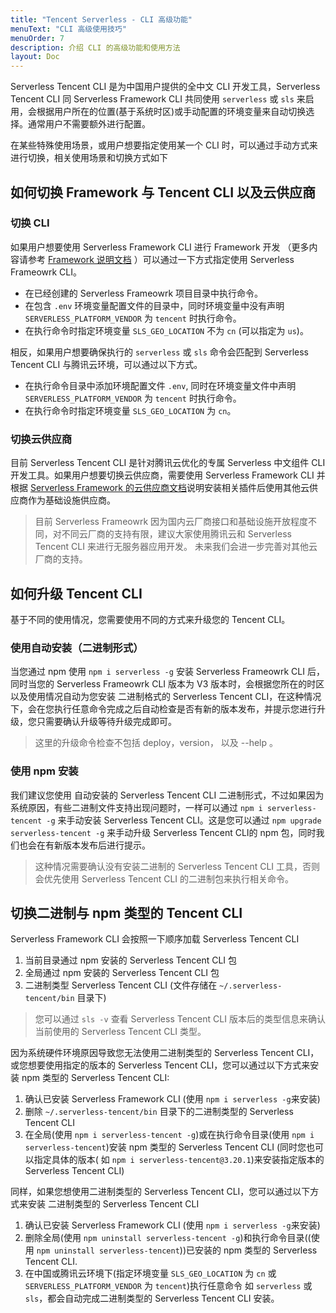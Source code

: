 ```yaml
---
title: "Tencent Serverless - CLI 高级功能"
menuText: "CLI 高级使用技巧"
menuOrder: 7
description: 介绍 CLI 的高级功能和使用方法
layout: Doc
---
```


Serverless Tencent CLI 是为中国用户提供的全中文 CLI 开发工具，Serverless Tencent CLI 同 Serverless Framework CLI 共同使用 `serverless` 或 `sls` 来启用，会根据用户所在的位置(基于系统时区)或手动配置的环境变量来自动切换选择。通常用户不需要额外进行配置。

在某些特殊使用场景，或用户想要指定使用某一个 CLI 时，可以通过手动方式来进行切换，相关使用场景和切换方式如下

## 如何切换 Framework 与 Tencent CLI 以及云供应商

### 切换 CLI

如果用户想要使用 Serverless Framework CLI 进行 Framework 开发 （更多内容请参考 [Framework 说明文档](https://www.serverless.com/framework/docs/getting-started) ）可以通过一下方式指定使用 Serverless Frameowrk CLI。

* 在已经创建的 Serverless Frameowrk 项目目录中执行命令。
* 在包含 `.env` 环境变量配置文件的目录中，同时环境变量中没有声明 `SERVERLESS_PLATFORM_VENDOR` 为 `tencent` 时执行命令。
* 在执行命令时指定环境变量 `SLS_GEO_LOCATION` 不为 `cn` (可以指定为 `us`)。

相反，如果用户想要确保执行的 `serverless` 或 `sls` 命令会匹配到 Serverless Tencent CLI 与腾讯云环境，可以通过以下方式。

* 在执行命令目录中添加环境配置文件 `.env`, 同时在环境变量文件中声明 `SERVERLESS_PLATFORM_VENDOR` 为 `tencent` 时执行命令。
* 在执行命令时指定环境变量 `SLS_GEO_LOCATION` 为 `cn`。

### 切换云供应商

目前 Serverless Tencent CLI 是针对腾讯云优化的专属 Serverless 中文组件 CLI 开发工具。如果用户想要切换云供应商，需要使用 Serverless Framework CLI 并根据 [Serverless Framework 的云供应商文档](https://www.serverless.com/framework/docs/providers)说明安装相关插件后使用其他云供应商作为基础设施供应商。

> 目前 Serverless Frameowrk 因为国内云厂商接口和基础设施开放程度不同，对不同云厂商的支持有限，建议大家使用腾讯云和 Serverless Tencent CLI 来进行无服务器应用开发。 未来我们会进一步完善对其他云厂商的支持。

## 如何升级 Tencent CLI

基于不同的使用情况，您需要使用不同的方式来升级您的 Tencent CLI。

### 使用自动安装（二进制形式）

当您通过 npm 使用 `npm i serverless -g` 安装 Serverless Frameowrk CLI 后， 同时当您的 Serverless Frameowrk CLI 版本为 V3 版本时，会根据您所在的时区以及使用情况自动为您安装 二进制格式的 Serverless Tencent CLI，在这种情况下，会在您执行任意命令完成之后自动检查是否有新的版本发布，并提示您进行升级，您只需要确认升级等待升级完成即可。

> 这里的升级命令检查不包括 deploy，version， 以及 --help 。

### 使用 npm 安装

我们建议您使用 自动安装的 Serverless Tencent CLI 二进制形式，不过如果因为系统原因，有些二进制文件支持出现问题时，一样可以通过 `npm i serverless-tencent -g` 来手动安装 Serverless Tencent CLI。这是您可以通过 `npm upgrade serverless-tencent -g` 来手动升级 Serverless Tencent CLI的 npm 包，同时我们也会在有新版本发布后进行提示。

> 这种情况需要确认没有安装二进制的 Serverless Tencent CLI 工具，否则会优先使用 Serverless Tencent CLI 的二进制包来执行相关命令。

## 切换二进制与 npm 类型的 Tencent CLI

Serverless Framework CLI 会按照一下顺序加载 Serverless Tencent CLI

1. 当前目录通过 npm 安装的 Serverless Tencent CLI 包
2. 全局通过 npm 安装的 Serverless Tencent CLI 包
3. 二进制类型 Serverless Tencent CLI (文件存储在 `~/.serverless-tencent/bin` 目录下)

> 您可以通过 `sls -v` 查看 Serverless Tencent CLI 版本后的类型信息来确认当前使用的 Serverless Tencent CLI 类型。

因为系统硬件环境原因导致您无法使用二进制类型的 Serverless Tencent CLI，或您想要使用指定的版本的 Serverless Tencent CLI，您可以通过以下方式来安装 npm 类型的 Serverless Tencent CLI:

1. 确认已安装 Serverless Framework CLI (使用 `npm i serverless -g`来安装)
2. 删除 `~/.serverless-tencent/bin` 目录下的二进制类型的 Serverless Tencent CLI
3. 在全局(使用 `npm i serverless-tencent -g`)或在执行命令目录(使用 `npm i serverless-tencent`)安装 npm 类型的 Serverless Tencent CLI (同时您也可以指定具体的版本( 如 `npm i serverless-tencent@3.20.1`)来安装指定版本的 Serverless Tencent CLI)

同样，如果您想使用二进制类型的 Serverless Tencent CLI，您可以通过以下方式来安装 二进制类型的 Serverless Tencent CLI

1. 确认已安装 Serverless Framework CLI (使用 `npm i serverless -g`来安装)
2. 删除全局(使用 `npm uninstall serverless-tencent -g`)和执行命令目录((使用 `npm uninstall serverless-tencent`))已安装的 npm 类型的 Serverless Tencent CLI.
3. 在中国或腾讯云环境下(指定环境变量 `SLS_GEO_LOCATION` 为 `cn` 或 `SERVERLESS_PLATFORM_VENDOR` 为 `tencent`)执行任意命令 如 `serverless` 或 `sls`，都会自动完成二进制类型的 Serverless Tencent CLI 安装。